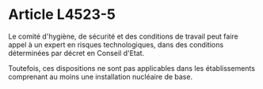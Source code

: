 # Article L4523-5

Le comité d'hygiène, de sécurité et des conditions de travail peut faire appel à un expert en risques technologiques, dans des conditions déterminées par décret en Conseil d'Etat.

Toutefois, ces dispositions ne sont pas applicables dans les établissements comprenant au moins une installation nucléaire de base.